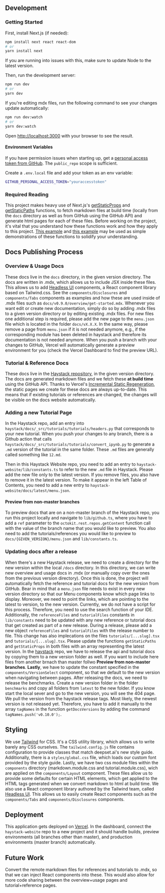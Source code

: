 ## Development

### Getting Started

First, install Next.js (if needed):

```bash
npm install next react react-dom
# or
yarn install next 
```

If you are running into issues with this, make sure to update Node to the latest version.

Then, run the development server:

```bash
npm run dev
# or
yarn dev
```

If you're editing mdx files, run the following command to see your changes update automatically:

```bash
npm run dev:watch
# or
yarn dev:watch
```

Open [http://localhost:3000](http://localhost:3000) with your browser to see the result.

#### Environment Variables

If you have permission issues when starting up, get a [personal access token from GitHub](https://github.com/settings/tokens/new). The `public_repo` scope is sufficient.

Create a `.env.local` file and add your token as an env variable:

```bash
GITHUB_PERSONAL_ACCESS_TOKEN="youraccesstoken"
```

### Required Reading

This project makes heavy use of Next.js's [getStaticProps](https://nextjs.org/docs/basic-features/data-fetching#getstaticprops-static-generation) and [getStaticPaths](https://nextjs.org/docs/basic-features/data-fetching#getstaticpaths-static-generation) functions, to fetch markdown files at build time (locally from the `docs` directory as well as from GitHub using the GitHub API) and generate html pages for each of these files. Before working on the project, it's vital that you understand how these functions work and how they apply to this project. [This example](https://github.com/vercel/next.js/tree/canary/examples/blog-starter-typescript) and [this example](https://github.com/vercel/next.js/tree/canary/examples/with-mdx-remote) may be used as simple demonstrations of these functions to solidify your understanding.

## Docs Publishing Process

### Overview & Usage Docs

These docs live in the `docs` directory, in the given version directory. The docs are written in .mdx, which allows us to include JSX inside these files. This allows us to add [Headless UI](http://headlessui.dev/) components, a React component library based on Tailwind.css. See the `components/Disclosures` and `components/Tabs` components as examples and how these are used inside of .mdx files such as `docs/v0.9.0/overview/get-started.mdx`. Whenever you want edit or create new documentation, simply do so by adding .mdx files to a given version directory or by editing existing .mdx files. For new files one additional step is required, please add the new page to the `menu.json` file which is located in the folder `docs/vX.X.X`. In the same way, please remove a page from `menu.json` if it is not needed anymore, e.g., if the corresponding module has been deleted in haystack and therefore its documentation is not needed anymore. When you push a branch with your changes to GitHub, Vercel will automatically generate a preview environment for you (check the Vercel Dashboard to find the preview URL).

### Tutorial & Reference Docs

These docs live in the [Haystack repository](https://github.com/deepset-ai/haystack/tree/master/docs), in the given version directory. The docs are generated markdown files and we fetch these **at build time** using the GitHub API. Thanks to Vercel's [Incremental Static Regeneration](https://vercel.com/docs/next.js/incremental-static-regeneration), the static pages we create for these docs are always up-to-date. This means that if existing tutorials or references are changed, the changes will be visible on the docs website automatically.

### Adding a new Tutorial Page

In the Haystack repo, add an entry into `haystack/docs/_src/tutorials/tutorials/headers.py` that corresponds to your new tutorial. When you push your changes to any branch, there is a Github action that calls `haystack/docs/_src/tutorials/tutorials/convert_ipynb.py` to generate a `.md` version of the tutorial in the same folder. These `.md` files are generally called something like `12.md`.

Then in this Haystack Website repo, you need to add an entry to `haystack-website/lib/constants.ts` to refer to the new `.md` file in Haystack. Please add the new file only to the latest version. If you remove files, you also have to remove it in the latest version. To make it appear in the left Table of Contents, you need to add a new entry to `haystack-website/docs/latest/menu.json`. 


#### Preview from non-master branches

To preview docs that are on a non-master branch of the Haystack repo, you run this project locally and navigate to `lib/github.ts`, where you have to add a `ref` parameter to the `octokit.rest.repos.getContent` function call with the value of the branch name that you would like to preview. You also need to add the tutorials/references you would like to preview to `docs/{GIVEN_VERSION}/menu.json` and `lib/constants.ts`.

### Updating docs after a release

When there's a new Haystack release, we need to create a directory for the new version within the local `/docs` directory. In this directory, we can write new overview and usage docs in .mdx (or manually copy over the ones from the previous version directory). Once this is done, the project will automatically fetch the reference and tutorial docs for the new version from GitHub. Bear in mind that a `menu.json` file needs to exist in every new version directory so that our Menu components know which page links to display. Moreover, we need to point the links, which are pointing to the latest to version, to the new version. Currently, we do not have a script for this process. Therefore, you need to use the search function of your IDE. Additionally, the `referenceFiles` and `tutorialFiles` constants in `lib/constants` need to be updated with any new reference or tutorial docs that get created as part of a new release. During a release, please add a new object `referenceFiles` and `tutorialFiles` with the release number to file. This change has also implecations on the files `tutorials/[...slug].tsx` and `tutorials/[...slug].tsx`. Please update the functions `getStaticPaths` and `getStaticProps` in both files with an array representing the latest version. In the [haystack](https://github.com/deepset-ai/haystack) repo, we have to release the api and tutorial docs by copying them to a new version folder as well. If you want to include here files from another brnach than master follwo **Preview from non-master branches**. **Lastly**, we have to update the constant specified in the `components/VersionSelect` component, so that we default to the new version when navigating between pages.
After releasing the docs, we need to release the benchmarks. Create a new version folder in the folder `benchmarks` and copy all folders from `latest` to the new folder.
If you know start the local sever and go to the new version, you will see the 404 page. We pull the version from the haystack release tags. Most likely, the newest version is not released yet. Therefore, you have to add it manually to the array `tagNames` in the function `getDocsVersions` by adding the command `tagNames.push('v0.10.0');`.


## Styling

We use [Tailwind](https://tailwindcss.com) for CSS. It's a CSS utility library, which allows us to write barely any CSS ourselves. The `tailwind.config.js` file contains configuration to provide classes that match deepset.ai's new style guide. Additionally, there is a `styles/global.css` file, which loads our custom font provided by the style guide. Lastly, we have two css module files within the `components` directory (markdown.module.css and tutorial.module.css), wich are applied on the `components/Layout` component. These files allow us to provide some defaults for certain HTML elements, which get applied to the HTML tags generated when we convert markdown to html at build time. We also use a React component library authored by the Tailwind team, called [Headless UI](http://headlessui.dev/). This allows us to easily create React components such as the `components/Tabs` and `components/Disclosures` components.

## Deployment

This application gets deployed on [Vercel](https://vercel.com). In the dashboard, connect the `haystack-website` repo to a new project and it should handle builds, preview environments (all branches other than master), and production environments (master branch) automatically.

## Future Work

Convert the remote markdown files for references and tutorials to .mdx, so that we can inject React components into these. This would also allow for more code sharing between the overview+usage pages and tutorial+reference pages.
